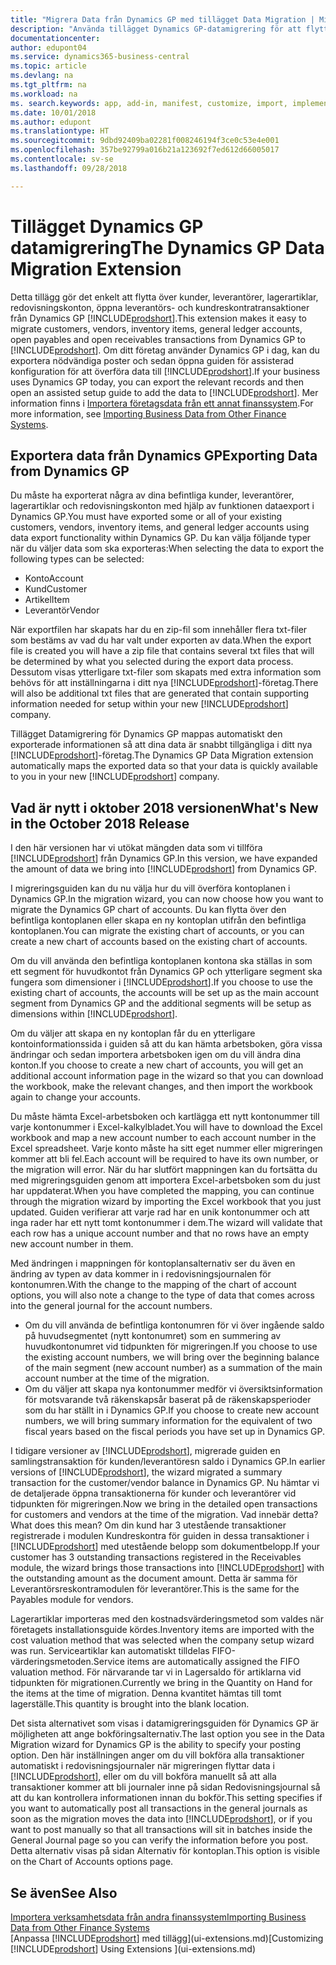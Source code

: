 ```yaml
---
title: "Migrera Data från Dynamics GP med tillägget Data Migration | Microsoft Docs"
description: "Använda tillägget Dynamics GP-datamigrering för att flytta över kunder, leverantörer, lagerartiklar, redovisningskonton, öppna leverantörs- och kundreskontratransaktioner från Dynamics GP till Business Central."
documentationcenter: 
author: edupont04
ms.service: dynamics365-business-central
ms.topic: article
ms.devlang: na
ms.tgt_pltfrm: na
ms.workload: na
ms. search.keywords: app, add-in, manifest, customize, import, implement
ms.date: 10/01/2018
ms.author: edupont
ms.translationtype: HT
ms.sourcegitcommit: 9dbd92409ba02281f008246194f3ce0c53e4e001
ms.openlocfilehash: 357be92799a016b21a123692f7ed612d66005017
ms.contentlocale: sv-se
ms.lasthandoff: 09/28/2018

---
```

# <a name="the-dynamics-gp-data-migration-extension"></a><span data-ttu-id="1686b-103">Tillägget Dynamics GP datamigrering</span><span class="sxs-lookup"><span data-stu-id="1686b-103">The Dynamics GP Data Migration Extension</span></span> 
<span data-ttu-id="1686b-104">Detta tillägg gör det enkelt att flytta över kunder, leverantörer, lagerartiklar, redovisningskonton, öppna leverantörs- och kundreskontratransaktioner från Dynamics GP [!INCLUDE[prodshort](includes/prodshort.md)].</span><span class="sxs-lookup"><span data-stu-id="1686b-104">This extension makes it easy to migrate customers, vendors, inventory items, general ledger accounts, open payables and open receivables transactions from Dynamics GP to [!INCLUDE[prodshort](includes/prodshort.md)].</span></span> <span data-ttu-id="1686b-105">Om ditt företag använder Dynamics GP i dag, kan du exportera nödvändiga poster och sedan öppna guiden för assisterad konfiguration för att överföra data till [!INCLUDE[prodshort](includes/prodshort.md)].</span><span class="sxs-lookup"><span data-stu-id="1686b-105">If your business uses Dynamics GP today, you can export the relevant records and then open an assisted setup guide to add the data to [!INCLUDE[prodshort](includes/prodshort.md)].</span></span> <span data-ttu-id="1686b-106">Mer information finns i [Importera företagsdata från ett annat finanssystem](across-import-data-configuration-packages.md).</span><span class="sxs-lookup"><span data-stu-id="1686b-106">For more information, see [Importing Business Data from Other Finance Systems](across-import-data-configuration-packages.md).</span></span>

## <a name="exporting-data-from-dynamics-gp"></a><span data-ttu-id="1686b-107">Exportera data från Dynamics GP</span><span class="sxs-lookup"><span data-stu-id="1686b-107">Exporting Data from Dynamics GP</span></span>
<span data-ttu-id="1686b-108">Du måste ha exporterat några av dina befintliga kunder, leverantörer, lagerartiklar och redovisningskonton med hjälp av funktionen dataexport i Dynamics GP.</span><span class="sxs-lookup"><span data-stu-id="1686b-108">You must have exported some or all of your existing customers, vendors, inventory items, and general ledger accounts using data export functionality within Dynamics GP.</span></span> <span data-ttu-id="1686b-109">Du kan välja följande typer när du väljer data som ska exporteras:</span><span class="sxs-lookup"><span data-stu-id="1686b-109">When selecting the data to export the following types can be selected:</span></span>

* <span data-ttu-id="1686b-110">Konto</span><span class="sxs-lookup"><span data-stu-id="1686b-110">Account</span></span>  
* <span data-ttu-id="1686b-111">Kund</span><span class="sxs-lookup"><span data-stu-id="1686b-111">Customer</span></span>  
* <span data-ttu-id="1686b-112">Artikel</span><span class="sxs-lookup"><span data-stu-id="1686b-112">Item</span></span>  
* <span data-ttu-id="1686b-113">Leverantör</span><span class="sxs-lookup"><span data-stu-id="1686b-113">Vendor</span></span>  

<span data-ttu-id="1686b-114">När exportfilen har skapats har du en zip-fil som innehåller flera txt-filer som bestäms av vad du har valt under exporten av data.</span><span class="sxs-lookup"><span data-stu-id="1686b-114">When the export file is created you will have a zip file that contains several txt files that will be determined by what you selected during the export data process.</span></span>  <span data-ttu-id="1686b-115">Dessutom visas ytterligare txt-filer som skapats med extra information som behövs för att inställningarna i ditt nya [!INCLUDE[prodshort](includes/prodshort.md)]-företag.</span><span class="sxs-lookup"><span data-stu-id="1686b-115">There will also be additional txt files that are generated that contain supporting information needed for setup within your new [!INCLUDE[prodshort](includes/prodshort.md)] company.</span></span>

<span data-ttu-id="1686b-116">Tillägget Datamigrering för Dynamics GP mappas automatiskt den exporterade informationen så att dina data är snabbt tillgängliga i ditt nya [!INCLUDE[prodshort](includes/prodshort.md)]-företag.</span><span class="sxs-lookup"><span data-stu-id="1686b-116">The Dynamics GP Data Migration extension automatically maps the exported data so that your data is quickly available to you in your new [!INCLUDE[prodshort](includes/prodshort.md)] company.</span></span>

## <a name="whats-new-in-the-october-2018-release"></a><span data-ttu-id="1686b-117">Vad är nytt i oktober 2018 versionen</span><span class="sxs-lookup"><span data-stu-id="1686b-117">What's New in the October 2018 Release</span></span>

<span data-ttu-id="1686b-118">I den här versionen har vi utökat mängden data som vi tillföra [!INCLUDE[prodshort](includes/prodshort.md)] från Dynamics GP.</span><span class="sxs-lookup"><span data-stu-id="1686b-118">In this version, we have expanded the amount of data we bring into [!INCLUDE[prodshort](includes/prodshort.md)] from Dynamics GP.</span></span>

<span data-ttu-id="1686b-119">I migreringsguiden kan du nu välja hur du vill överföra kontoplanen i Dynamics GP.</span><span class="sxs-lookup"><span data-stu-id="1686b-119">In the migration wizard, you can now choose how you want to migrate the Dynamics GP chart of accounts.</span></span> <span data-ttu-id="1686b-120">Du kan flytta över den befintliga kontoplanen eller skapa en ny kontoplan utifrån den befintliga kontoplanen.</span><span class="sxs-lookup"><span data-stu-id="1686b-120">You can migrate the existing chart of accounts, or you can create a new chart of accounts based on the existing chart of accounts.</span></span>  

<span data-ttu-id="1686b-121">Om du vill använda den befintliga kontoplanen kontona ska ställas in som ett segment för huvudkontot från Dynamics GP och ytterligare segment ska fungera som dimensioner i [!INCLUDE[prodshort](includes/prodshort.md)].</span><span class="sxs-lookup"><span data-stu-id="1686b-121">If you choose to use the existing chart of accounts, the accounts will be set up as the main account segment from Dynamics GP and the additional segments will be setup as dimensions within [!INCLUDE[prodshort](includes/prodshort.md)].</span></span>  

<span data-ttu-id="1686b-122">Om du väljer att skapa en ny kontoplan får du en ytterligare kontoinformationssida i guiden så att du kan hämta arbetsboken, göra vissa ändringar och sedan importera arbetsboken igen om du vill ändra dina konton.</span><span class="sxs-lookup"><span data-stu-id="1686b-122">If you choose to create a new chart of accounts, you will get an additional account information page in the wizard so that you can download the workbook, make the relevant changes, and then import the workbook again to change your accounts.</span></span>  

<span data-ttu-id="1686b-123">Du måste hämta Excel-arbetsboken och kartlägga ett nytt kontonummer till varje kontonummer i Excel-kalkylbladet.</span><span class="sxs-lookup"><span data-stu-id="1686b-123">You will have to download the Excel workbook and map a new account number to each account number in the Excel spreadsheet.</span></span> <span data-ttu-id="1686b-124">Varje konto måste ha sitt eget nummer eller migreringen kommer att bli fel.</span><span class="sxs-lookup"><span data-stu-id="1686b-124">Each account will be required to have its own number, or the migration will error.</span></span> <span data-ttu-id="1686b-125">När du har slutfört mappningen kan du fortsätta du med migreringsguiden genom att importera Excel-arbetsboken som du just har uppdaterat.</span><span class="sxs-lookup"><span data-stu-id="1686b-125">When you have completed the mapping, you can continue through the migration wizard by importing the Excel workbook that you just updated.</span></span> <span data-ttu-id="1686b-126">Guiden verifierar att varje rad har en unik kontonummer och att inga rader har ett nytt tomt kontonummer i dem.</span><span class="sxs-lookup"><span data-stu-id="1686b-126">The wizard will validate that each row has a unique account number and that no rows have an empty new account number in them.</span></span>  

<span data-ttu-id="1686b-127">Med ändringen i mappningen för kontoplansalternativ ser du även en ändring av typen av data kommer in i redovisningsjournalen för kontonumren.</span><span class="sxs-lookup"><span data-stu-id="1686b-127">With the change to the mapping of the chart of account options, you will also note a change to the type of data that comes across into the general journal for the account numbers.</span></span>  

- <span data-ttu-id="1686b-128">Om du vill använda de befintliga kontonumren för vi över ingående saldo på huvudsegmentet (nytt kontonumret) som en summering av huvudkontonumret vid tidpunkten för migreringen.</span><span class="sxs-lookup"><span data-stu-id="1686b-128">If you choose to use the existing account numbers, we will bring over the beginning balance of the main segment (new account number) as a summation of the main account number at the time of the migration.</span></span>  
- <span data-ttu-id="1686b-129">Om du väljer att skapa nya kontonummer medför vi översiktsinformation för motsvarande två räkenskapsår baserat på de räkenskapsperioder som du har ställt in i Dynamics GP.</span><span class="sxs-lookup"><span data-stu-id="1686b-129">If you choose to create new account numbers, we will bring summary information for the equivalent of two fiscal years based on the fiscal periods you have set up in Dynamics GP.</span></span>

<span data-ttu-id="1686b-130">I tidigare versioner av [!INCLUDE[prodshort](includes/prodshort.md)], migrerade guiden en samlingstransaktion för kunden/leverantöresn saldo i Dynamics GP.</span><span class="sxs-lookup"><span data-stu-id="1686b-130">In earlier versions of [!INCLUDE[prodshort](includes/prodshort.md)], the wizard migrated a summary transaction for the customer/vendor balance in Dynamics GP.</span></span> <span data-ttu-id="1686b-131">Nu hämtar vi de detaljerade öppna transaktionerna för kunder och leverantörer vid tidpunkten för migreringen.</span><span class="sxs-lookup"><span data-stu-id="1686b-131">Now we bring in the detailed open transactions for customers and vendors at the time of the migration.</span></span> <span data-ttu-id="1686b-132">Vad innebär detta?</span><span class="sxs-lookup"><span data-stu-id="1686b-132">What does this mean?</span></span> <span data-ttu-id="1686b-133">Om din kund har 3 utestående transaktioner registrerade i modulen Kundreskontra för guiden in dessa transaktioner i [!INCLUDE[prodshort](includes/prodshort.md)] med utestående belopp som dokumentbelopp.</span><span class="sxs-lookup"><span data-stu-id="1686b-133">If your customer has 3 outstanding transactions registered in the Receivables module, the wizard brings those transactions into [!INCLUDE[prodshort](includes/prodshort.md)] with the outstanding amount as the document amount.</span></span> <span data-ttu-id="1686b-134">Detta är samma för Leverantörsreskontramodulen för leverantörer.</span><span class="sxs-lookup"><span data-stu-id="1686b-134">This is the same for the Payables module for vendors.</span></span>  

<span data-ttu-id="1686b-135">Lagerartiklar importeras med den kostnadsvärderingsmetod som valdes när företagets installationsguide kördes.</span><span class="sxs-lookup"><span data-stu-id="1686b-135">Inventory items are imported with the cost valuation method that was selected when the company setup wizard was run.</span></span> <span data-ttu-id="1686b-136">Serviceartiklar kan automatiskt tilldelas FIFO-värderingsmetoden.</span><span class="sxs-lookup"><span data-stu-id="1686b-136">Service items are automatically assigned the FIFO valuation method.</span></span> <span data-ttu-id="1686b-137">För närvarande tar vi in Lagersaldo för artiklarna vid tidpunkten för migrationen.</span><span class="sxs-lookup"><span data-stu-id="1686b-137">Currently we bring in the Quantity on Hand for the items at the time of migration.</span></span>  <span data-ttu-id="1686b-138">Denna kvantitet hämtas till tomt lagerställe.</span><span class="sxs-lookup"><span data-stu-id="1686b-138">This quantity is brought into the blank location.</span></span>  

<span data-ttu-id="1686b-139">Det sista alternativet som visas i datamigreringsguiden för Dynamics GP är möjligheten att ange bokföringsalternativ.</span><span class="sxs-lookup"><span data-stu-id="1686b-139">The last option you see in the Data Migration wizard for Dynamics GP is the ability to specify your posting option.</span></span> <span data-ttu-id="1686b-140">Den här inställningen anger om du vill bokföra alla transaktioner automatiskt i redovisningsjournaler när migreringen flyttar data i [!INCLUDE[prodshort](includes/prodshort.md)], eller om du vill bokföra manuellt så att alla transaktioner kommer att bli journaler inne på sidan Redovisningsjournal så att du kan kontrollera informationen innan du bokför.</span><span class="sxs-lookup"><span data-stu-id="1686b-140">This setting specifies if you want to automatically post all transactions in the general journals as soon as the migration moves the data into [!INCLUDE[prodshort](includes/prodshort.md)], or if you want to post manually so that all transactions will sit in batches inside the General Journal page so you can verify the information before you post.</span></span> <span data-ttu-id="1686b-141">Detta alternativ visas på sidan Alternativ för kontoplan.</span><span class="sxs-lookup"><span data-stu-id="1686b-141">This option is visible on the Chart of Accounts options page.</span></span>


## <a name="see-also"></a><span data-ttu-id="1686b-142">Se även</span><span class="sxs-lookup"><span data-stu-id="1686b-142">See Also</span></span>
[<span data-ttu-id="1686b-143">Importera verksamhetsdata från andra finanssystem</span><span class="sxs-lookup"><span data-stu-id="1686b-143">Importing Business Data from Other Finance Systems</span></span>](across-import-data-configuration-packages.md)  
<span data-ttu-id="1686b-144">[Anpassa [!INCLUDE[prodshort](includes/prodshort.md)] med tillägg](ui-extensions.md)</span><span class="sxs-lookup"><span data-stu-id="1686b-144">[Customizing [!INCLUDE[prodshort](includes/prodshort.md)] Using Extensions ](ui-extensions.md)</span></span>  

